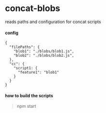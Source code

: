 # concat-blobs

reads paths and configuration for concat scripts

#### config
~~~~
{
  "filePaths": {
    "blob1": "./blobs/blob1.js",
    "blob2": "./blobs/blob2.js",
  },
  "cc": {
    "script1: {
      "feature1": "blob1"
    }
  }
}
~~~~ 

#### how to build the scripts
> npm start
